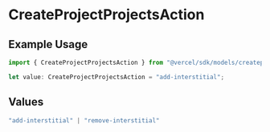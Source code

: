 # CreateProjectProjectsAction

## Example Usage

```typescript
import { CreateProjectProjectsAction } from "@vercel/sdk/models/createprojectop.js";

let value: CreateProjectProjectsAction = "add-interstitial";
```

## Values

```typescript
"add-interstitial" | "remove-interstitial"
```